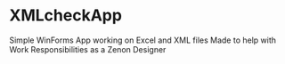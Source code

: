 # XMLcheckApp
Simple WinForms App working on Excel and XML files
Made to help with Work Responsibilities as a Zenon Designer
